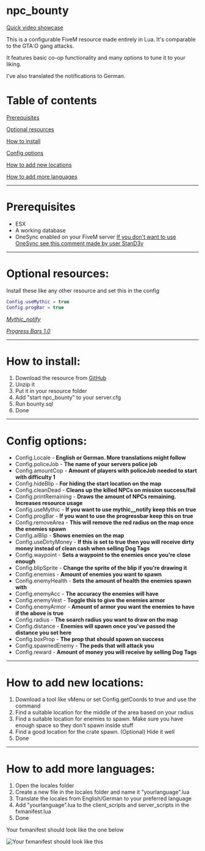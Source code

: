 # npc_bounty
[Quick video showcase](https://streamable.com/sujyy9)

This is a configurable FiveM resource made entirely in Lua. It's comparable to the GTA:O gang attacks.

It features basic co-op functionality and many options to tune it to your liking.

I've also translated the notifications to German.

# Table of contents

[Prerequisites](https://github.com/TTVErraticAlcoholic/npc_bounty/blob/master/readme.md#prerequisites)

[Optional resources](https://github.com/TTVErraticAlcoholic/npc_bounty/blob/master/readme.md#optional-resources)

[How to install](https://github.com/TTVErraticAlcoholic/npc_bounty/blob/master/readme.md#how-to-install)

[Config options](https://github.com/TTVErraticAlcoholic/npc_bounty/blob/master/readme.md#config-options)

[How to add new locations](https://github.com/TTVErraticAlcoholic/npc_bounty/blob/master/readme.md#how-to-add-new-locations)

[How to add more languages](https://github.com/TTVErraticAlcoholic/npc_bounty/blob/master/readme.md#how-to-add-more-languages)

---

# Prerequisites

- ESX
- A working database
- OneSync enabled on your FiveM server 
[If you don't want to use OneSync see this comment made by user StanD3v](https://forum.cfx.re/t/release-v1-0-npc-bounty-a-highly-configurable-resource-for-co-op-pve/1182891/21)

---

# Optional resources: 

Install these like any other resource and set this in the config

```lua
Config.useMythic = true
Config.progBar = true
```

_[Mythic_notify](https://github.com/JayMontana36/mythic_notify)_

_[Progress Bars 1.0](https://forum.cfx.re/t/release-progress-bars-1-0-standalone/526287)_

---

# How to install:

1. Download the resource from [GitHub](https://github.com/TTVErraticAlcoholic/npc_bounty)
2. Unzip it
3. Put it in your resource folder
4. Add "start npc_bounty" to your server.cfg
5. Run bounty.sql
6. Done

---

# Config options:

- Config.Locale - __English or German. More translations might follow__
- Config.policeJob - __The name of your servers police job__
- Config.amountCop - __Amount of players with policeJob needed to start with difficulty 1__
- Config.hideBlip - __For hiding the start location on the map__
- Config.cleanDead - __Cleans up the killed NPCs on mission success/fail__
- Config.printRemaining - __Draws the amount of NPCs remaining. Increases resource usage__
- Config.useMythic - __If you want to use mythic__notify keep this on true__
- Config.progBar - __If you want to use the progressbar keep this on true__
- Config.removeArea - __This will remove the red radius on the map once the enemies spawn__
- Config.aiBlip - __Shows enemies on the map__
- Config.useDirtyMoney - __If this is set to true then you will receive dirty money instead of clean cash when selling Dog Tags__
- Config.waypoint - __Sets a waypoint to the enemies once you're close enough__
- Config.blipSprite - __Change the sprite of the blip if you're drawing it__
- Config.enemies - __Amount of enemies you want to spawn__
- Config.enemyHealth - __Sets the amount of health the enemies spawn with__
- Config.enemyAcc - __The accuracy the enemies will have__
- Config.enemyVest - __Toggle this to give the enemies armor__
- Config.enemyArmor - __Amount of armor you want the enemies to have if the above is true__
- Config.radius - __The search radius you want to draw on the map__
- Config.distance - __Enemies will spawn once you've passed the distance you set here__
- Config.boxProp - __The prop that should spawn on success__
- Config.spawnedEnemy - __The peds that will attack you__
- Config.reward - __Amount of money you will receive by selling Dog Tags__

---

# How to add new locations:

1. Download a tool like vMenu or set Config.getCoords to true and use the command
2. Find a suitable location for the middle of the area based on your radius
3. Find a suitable location for enemies to spawn. Make sure you have enough space so they don't spawn inside stuff
4. Find a good location for the crate spawn. (Optional) Hide it well
5. Done

---

# How to add more languages:

1. Open the locales folder
2. Create a new file in the locales folder and name it "yourlanguage".lua
3. Translate the locales from English/German to your preferred language
4. Add "yourlanguage".lua to the client_scripts and server_scripts in the fxmanifest.lua
5. Done

Your fxmanifest should look like the one below

![Your fxmanifest should look like this](https://i.imgur.com/1Z2Tky1.png)

